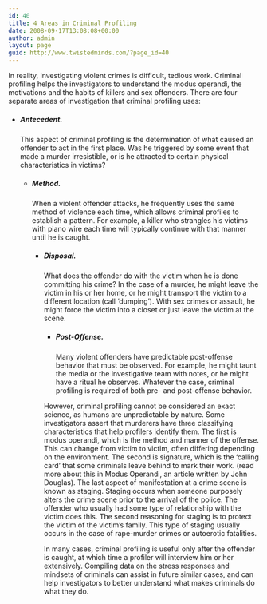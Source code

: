 ```yaml
---
id: 40
title: 4 Areas in Criminal Profiling
date: 2008-09-17T13:08:08+00:00
author: admin
layout: page
guid: http://www.twistedminds.com/?page_id=40
---
```

<p class="dropcap-first">
  In reality, investigating violent crimes is difficult, tedious work. Criminal profiling helps the investigators to understand the modus operandi, the motivations and the habits of killers and sex offenders. There are four separate areas of investigation that criminal profiling uses:
</p>

  * ##### Antecedent.
    
    This aspect of criminal profiling is the determination of what caused an offender to act in the first place. Was he triggered by some event that made a murder irresistible, or is he attracted to certain physical characteristics in victims?</li> 
    
      * ##### Method.
        
        When a violent offender attacks, he frequently uses the same method of violence each time, which allows criminal profiles to establish a pattern. For example, a killer who strangles his victims with piano wire each time will typically continue with that manner until he is caught.</li> 
        
          * ##### Disposal.
            
            What does the offender do with the victim when he is done committing his crime? In the case of a murder, he might leave the victim in his or her home, or he might transport the victim to a different location (call &#8216;dumping&#8217;). With sex crimes or assault, he might force the victim into a closet or just leave the victim at the scene.</li> 
            
              * ##### Post-Offense.
                
                Many violent offenders have predictable post-offense behavior that must be observed. For example, he might taunt the media or the investigative team with notes, or he might have a ritual he observes. Whatever the case, criminal profiling is required of both pre- and post-offense behavior.</li> </ul> 
                
                However, criminal profiling cannot be considered an exact science, as humans are unpredictable by nature. Some investigators assert that murderers have three classifying characteristics that help profilers identify them. The first is modus operandi, which is the method and manner of the offense. This can change from victim to victim, often differing depending on the environment. The second is signature, which is the &#8216;calling card&#8217; that some criminals leave behind to mark their work. (read more about this in Modus Operandi, an article written by John Douglas). The last aspect of manifestation at a crime scene is known as staging. Staging occurs when someone purposely alters the crime scene prior to the arrival of the police. The offender who usually had some type of relationship with the victim does this. The second reasoning for staging is to protect the victim of the victim&#8217;s family. This type of staging usually occurs in the case of rape-murder crimes or autoerotic fatalities. 
                
                In many cases, criminal profiling is useful only after the offender is caught, at which time a profiler will interview him or her extensively. Compiling data on the stress responses and mindsets of criminals can assist in future similar cases, and can help investigators to better understand what makes criminals do what they do.